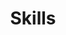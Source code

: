 ---
# An instance of the Featurette widget.
# Documentation: https://wowchemy.com/docs/page-builder/
widget: featurette

# This file represents a page section.
headless: true

# Order that this section appears on the page.
weight: 20

title: Skills
subtitle:

# Showcase personal skills or business features.
# - Add/remove as many `feature` blocks below as you like.
# - For available icons, see: https://wowchemy.com/docs/page-builder/#icons
feature:
  - description: Process | Analyze | Visualize
    icon: r-project
    icon_pack: fab
    name: Inferential Statistics in R
  - description: Educational Resource Disparity | Special Education | <br />Gender-interest Stereotypes in STEM education 
    icon: osf
    icon_pack: ai
    name: Equity in Education
  - description: Discovery Learning | Engagement <br /> Across Domains
    icon: diagram-project
    icon_pack: fas
    name: Project Enhanced Learning Research
  - description: Excitment | Integration | Innovation 
    icon: puzzle-piece
    icon_pack: fas
    name: Technology Enchanced Learning
  - description: Mindset of Intelligence | Expectancy and value theory <br /> Self-determination theory
    icon: brain
    icon_pack: fas
    name: Motivation in Education
  - description: Thematic analysis | Grounded theory
    icon: file-audio
    icon_pack: fas
    name: Qualitative Methods
# Uncomment to use emoji icons.
#- icon: ":smile:"
#  icon_pack: "emoji"
#  name: "Emojiness"
#  description: "100%"

# Uncomment to use custom SVG icons.
# Place your custom SVG icon in `assets/media/icons/`.
# Reference the SVG icon name (without `.svg` extension) in the `icon` field.
# For example, reference `assets/media/icons/xyz.svg` as `icon: 'xyz'`
#- icon: "your-custom-icon-name"
#  icon_pack: "custom"
#  name: "Surfing"
#  description: "90%"
---
